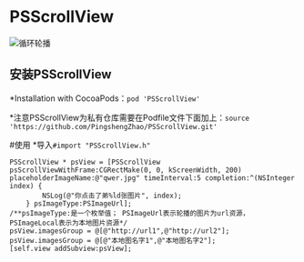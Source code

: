# PSScrollView
![循环轮播](http://img.blog.csdn.net/20160720164001104)

## 安装PSScrollView
*Installation with CocoaPods：`pod 'PSScrollView'`

*注意PSScrollView为私有仓库需要在Podfile文件下面加上：`source 'https://github.com/PingshengZhao/PSScrollView.git'`

#使用
*导入`#import "PSScrollView.h"`

```
PSScrollView * psView = [PSScrollView psScrollViewWithFrame:CGRectMake(0, 0, kScreenWidth, 200) placeholderImageName:@"qwer.jpg" timeInterval:5 completion:^(NSInteger index) {
        NSLog(@"你点击了弟%ld张图片", index);
    } psImageType:PSImageUrl];
/**psImageType:是一个枚举值； PSImageUrl表示轮播的图片为url资源，PSImageLocal表示为本地图片资源*/ 
psView.imagesGroup = @[@"http://url1",@"http://url2"];
psView.imagesGroup = @[@"本地图名字1",@"本地图名字2"];
[self.view addSubview:psView];

```
